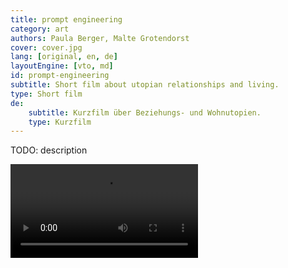 ```yaml
---
title: prompt engineering
category: art
authors: Paula Berger, Malte Grotendorst
cover: cover.jpg
lang: [original, en, de]
layoutEngine: [vto, md]
id: prompt-engineering
subtitle: Short film about utopian relationships and living.
type: Short film
de:
    subtitle: Kurzfilm über Beziehungs- und Wohnutopien.
    type: Kurzfilm
---
```


TODO: description

<video src="/{{ id }}/241006_Fiction_Part1.mp4" controls></video>
